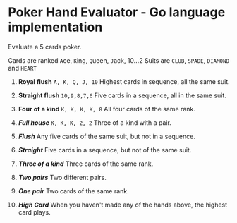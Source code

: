 # Poker Hand Evaluator - Go language implementation
Evaluate a 5 cards poker.

Cards are ranked `A`ce, `K`ing, `Q`ueen, `J`ack, 10...2
Suits are `CLUB`, `SPADE`, `DIAMOND` and `HEART`

1. **Royal flush**
```A, K, Q, J, 10``` Highest cards in sequence, all the same suit.

2. **Straight flush**
```10,9,8,7,6``` Five cards in a sequence, all in the same suit.

3. **Four of a kind**
`K, K, K, K, 8` All four cards of the same rank.

4. ***Full house***
`K, K, K, 2, 2` Three of a kind with a pair.

5. ***Flush***
Any five cards of the same suit, but not in a sequence.

6. ***Straight***
Five cards in a sequence, but not of the same suit.

7. ***Three of a kind***
Three cards of the same rank.

8. ***Two pairs***
Two different pairs.

9. ***One pair***
Two cards of the same rank.

10. ***High Card***
When you haven't made any of the hands above, the highest card plays.


